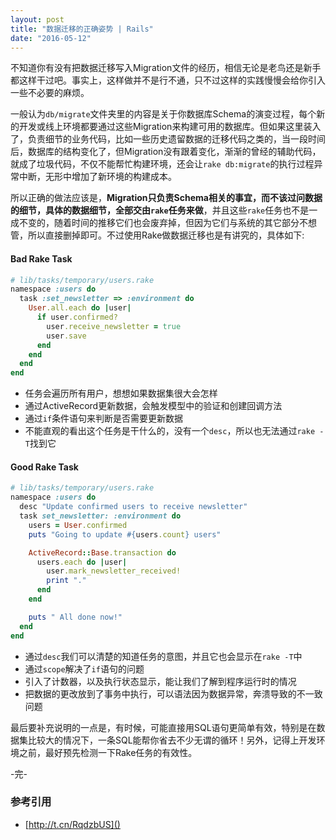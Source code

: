 ```yaml
---
layout: post
title: "数据迁移的正确姿势 | Rails"
date: "2016-05-12"
---
```


不知道你有没有把数据迁移写入Migration文件的经历，相信无论是老鸟还是新手都这样干过吧。事实上，这样做并不是行不通，只不过这样的实践慢慢会给你引入一些不必要的麻烦。

一般认为`db/migrate`文件夹里的内容是关于你数据库Schema的演变过程，每个新的开发或线上环境都要通过这些Migration来构建可用的数据库。但如果这里装入了，负责细节的业务代码，比如一些历史遗留数据的迁移代码之类的，当一段时间后，数据库的结构变化了，但Migration没有跟着变化，渐渐的曾经的辅助代码，就成了垃圾代码，不仅不能帮忙构建环境，还会让`rake db:migrate`的执行过程异常中断，无形中增加了新环境的构建成本。

所以正确的做法应该是，**Migration只负责Schema相关的事宜，而不该过问数据的细节，具体的数据细节，全部交由`rake`任务来做**，并且这些`rake`任务也不是一成不变的，随着时间的推移它们也会废弃掉，但因为它们与系统的其它部分不想管，所以直接删掉即可。不过使用Rake做数据迁移也是有讲究的，具体如下:


#### Bad Rake Task
```ruby
# lib/tasks/temporary/users.rake
namespace :users do
  task :set_newsletter => :environment do
    User.all.each do |user|
      if user.confirmed?
        user.receive_newsletter = true
        user.save
      end
    end
  end
end
```
+ 任务会遍历所有用户，想想如果数据集很大会怎样
+ 通过ActiveRecord更新数据，会触发模型中的验证和创建回调方法
+ 通过`if`条件语句来判断是否需要更新数据
+ 不能直观的看出这个任务是干什么的，没有一个`desc`，所以也无法通过`rake -T`找到它

#### Good Rake Task
```ruby
# lib/tasks/temporary/users.rake
namespace :users do
  desc "Update confirmed users to receive newsletter"
  task set_newsletter: :environment do
    users = User.confirmed
    puts "Going to update #{users.count} users"

    ActiveRecord::Base.transaction do
      users.each do |user|
        user.mark_newsletter_received!
        print "."
      end
    end

    puts " All done now!"
  end
end
```
+ 通过`desc`我们可以清楚的知道任务的意图，并且它也会显示在`rake -T`中
+ 通过`scope`解决了`if`语句的问题
+ 引入了计数器，以及执行状态显示，能让我们了解到程序运行时的情况
+ 把数据的更改放到了事务中执行，可以语法因为数据异常，奔溃导致的不一致问题

最后要补充说明的一点是，有时候，可能直接用SQL语句更简单有效，特别是在数据集比较大的情况下，一条SQL能帮你省去不少无谓的循环！另外，记得上开发环境之前，最好预先检测一下Rake任务的有效性。

-完-

### 参考引用
+ [http://t.cn/RqdzbUS]()
